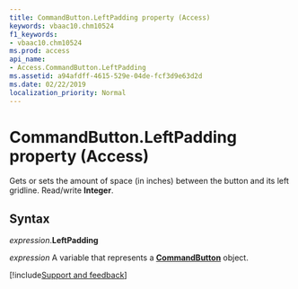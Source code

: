 ```yaml
---
title: CommandButton.LeftPadding property (Access)
keywords: vbaac10.chm10524
f1_keywords:
- vbaac10.chm10524
ms.prod: access
api_name:
- Access.CommandButton.LeftPadding
ms.assetid: a94afdff-4615-529e-04de-fcf3d9e63d2d
ms.date: 02/22/2019
localization_priority: Normal
---
```



# CommandButton.LeftPadding property (Access)

Gets or sets the amount of space (in inches) between the button and its left gridline. Read/write **Integer**.


## Syntax

_expression_.**LeftPadding**

_expression_ A variable that represents a **[CommandButton](Access.CommandButton.md)** object.




[!include[Support and feedback](~/includes/feedback-boilerplate.md)]